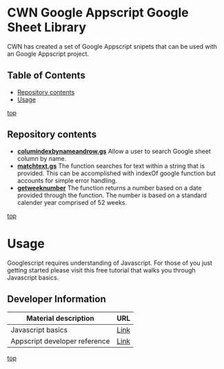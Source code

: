 # <a name="top">CWN Google Appscript Google Sheet Library</a> 

CWN has created a set of Google Appscript snipets that can be used with an Google Appscript project.

## Table of Contents

- [Repository contents](#repository-contents)
- [Usage](#usage)


[top](#top)

## Repository contents
- [**columindexbynameandrow.gs**](https://github.com/cwnit/toolkits/blob/master/collections/googleappscript/google_sheets/columindexbynameandrow.gs) Allow a user to search Google sheet column by name.
- [**matchtext.gs**](https://github.com/cwnit/toolkits/blob/master/collections/googleappscript/google_sheets/matchtext.gs) The function searches for text within a string that is provided.  This can be accomplished with indexOf google function but accounts for simple error handling. 
- [**getweeknumber**](https://github.com/cwnit/toolkits/blob/master/collections/googleappscript/google_sheets/getweeknumber) The function returns a number based on a date provided through the function.  The number is based on a standard calender year comprised of 52 weeks.

[top](#top)


# Usage
Googlescript requires understanding of Javascript.  For those of you just getting started please visit this free tutorial that walks you through Javascript basics.

## Developer Information ##
| Material description | URL |
| ---------- | ------------ |
| Javascript basics | [Link](https://www.w3schools.com/js/DEFAULT.asp) |
| Appscript developer reference | [Link](https://developers.google.com/apps-script/reference/) |



[top](#top)
